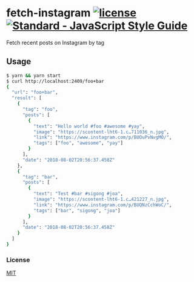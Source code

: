 # fetch-instagram [![license](https://img.shields.io/github/license/ChalkPE/fetch-instagram.svg)](LICENSE) [![Standard - JavaScript Style Guide](https://img.shields.io/badge/code_style-standard-brightgreen.svg)](https://standardjs.com)
Fetch recent posts on Instagram by tag

## Usage
```bash
$ yarn && yarn start
$ curl http://localhost:2409/foo+bar
{
  "url": "foo+bar",
  "result": [
    {
      "tag": "foo",
      "posts": [
        {
          "text": "Hello world #foo #awesome #yay",
          "image": "https://scontent-lht6-1.c…711036_n.jpg",
          "link": "https://www.instagram.com/p/BUOuPvNvgMO/",
          "tags": ["foo", "awesome", "yay"]
        }
      ],
      "date": "2018-08-02T20:56:37.458Z"
    },
    {
      "tag": "bar",
      "posts": [
        {
          "text": "Test #bar #sigong #joa",
          "image": "https://scontent-lht6-1.c…421227_n.jpg",
          "link": "https://www.instagram.com/p/BUQNzCchWoC/",
          "tags": ["bar", "sigong", "joa"]
        }
      ],
      "date": "2018-08-02T20:56:37.458Z"
    }
  ]
}
```

### License
[MIT](LICENSE)

